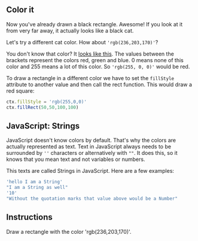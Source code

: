 ## Color it

Now you've already drawn a black rectangle. Awesome! If you look at it from
very far away, it actually looks like a black cat.

Let's try a different cat color. How about `'rgb(236,203,170)'`?

You don't know that color? It [looks like this](http://www.color-hex.com/color/eccbaa).
The values between the brackets represent the colors red, green and blue. 0 means
none of this color and 255 means a lot of this color. So `'rgb(255, 0, 0)'` would be 
red.

To draw a rectangle in a different color we have to set the `fillStyle` attribute
to another value and then call the rect function. This would draw a red square:

```js
ctx.fillStyle = 'rgb(255,0,0)'
ctx.fillRect(50,50,100,100)
```

## JavaScript: Strings

JavaScript doesn't know colors by default. That's why the colors are actually
represented as text. Text in JavaScript always needs to be surrounded by `''`
characters or alternatively with `""`. It does this, so it knows that you mean
text and not variables or numbers.

This texts are called Strings in JavaScript. Here are a few examples:
```js
'hello I am a String'
"I am a String as well"
'10'
"Without the quotation marks that value above would be a Number"
```

## Instructions

Draw a rectangle with the color 'rgb(236,203,170)'.